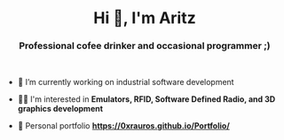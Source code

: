 <h1 align="center">Hi 👋, I'm Aritz</h1>
<h3 align="center">Professional cofee drinker and occasional programmer ;)</h3>

<br>

- 🔭 I’m currently working on industrial software development 

- 🏴‍☠️ I'm interested in **Emulators, RFID, Software Defined Radio, and 3D graphics development**

- 📰 Personal portfolio **https://0xrauros.github.io/Portfolio/**

<br>



<p align="left">
</p>





